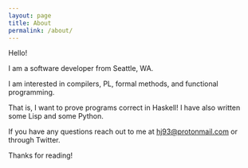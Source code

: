 ```yaml
---
layout: page
title: About
permalink: /about/
---
```


Hello!

I am a software developer from Seattle, WA.

I am interested in compilers, PL, formal methods, and functional programming.

That is, I want to prove programs correct in Haskell! I have also written some Lisp and some Python.

If you have any questions reach out to me at hj93@protonmail.com or through Twitter. 

Thanks for reading!